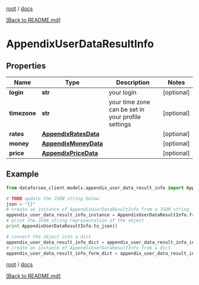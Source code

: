 [root](./../ "root") / [docs](./ "docs")

[[Back to README.md]](./../README.md "[Back to README.md]")

# AppendixUserDataResultInfo

## Properties

Name | Type | Description | Notes
------------ | ------------- | ------------- | -------------
**login** | **str** | your login | [optional]
**timezone** | **str** | your time zone can be set in your profile settings | [optional]
**rates** | [**AppendixRatesData**](AppendixRatesData.md) |  | [optional]
**money** | [**AppendixMoneyData**](AppendixMoneyData.md) |  | [optional]
**price** | [**AppendixPriceData**](AppendixPriceData.md) |  | [optional]

## Example

```python
from dataforseo_client.models.appendix_user_data_result_info import AppendixUserDataResultInfo

# TODO update the JSON string below
json = "{}"
# create an instance of AppendixUserDataResultInfo from a JSON string
appendix_user_data_result_info_instance = AppendixUserDataResultInfo.from_json(json)
# print the JSON string representation of the object
print AppendixUserDataResultInfo.to_json()

# convert the object into a dict
appendix_user_data_result_info_dict = appendix_user_data_result_info_instance.to_dict()
# create an instance of AppendixUserDataResultInfo from a dict
appendix_user_data_result_info_form_dict = appendix_user_data_result_info.from_dict(appendix_user_data_result_info_dict)
```

  

[root](./../ "root") / [docs](./ "docs")

[[Back to README.md]](./../README.md "[Back to README.md]")